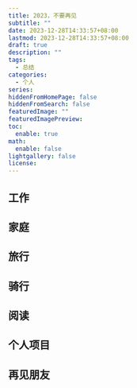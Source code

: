```yaml
---
title: 2023，不要再见
subtitle: ""
date: 2023-12-28T14:33:57+08:00
lastmod: 2023-12-28T14:33:57+08:00
draft: true
description: ""
tags:
  - 总结
categories:
  - 个人
series: 
hiddenFromHomePage: false
hiddenFromSearch: false
featuredImage: ""
featuredImagePreview: 
toc:
  enable: true
math:
  enable: false
lightgallery: false
license:
---
```


<!--more-->

## 工作

## 家庭

## 旅行

## 骑行

## 阅读

## 个人项目

## 再见朋友

